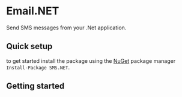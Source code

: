 # Email.NET

Send SMS messages from your .Net application.

## Quick setup

to get started install the package using the [NuGet](https://www.nuget.org/packages/SMS.NET/) package manager `Install-Package SMS.NET`.

## Getting started

